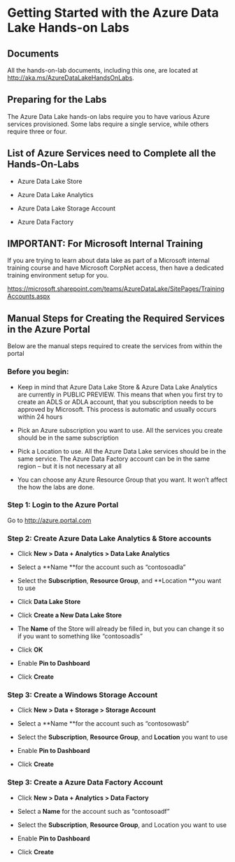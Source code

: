 Getting Started with the Azure Data Lake Hands-on Labs
======================================================

Documents
---------

All the hands-on-lab documents, including this one, are located at
http://aka.ms/AzureDataLakeHandsOnLabs.

Preparing for the Labs
----------------------

The Azure Data Lake hands-on labs require you to have various Azure services
provisioned. Some labs require a single service, while others require three or
four.

List of Azure Services need to Complete all the Hands-On-Labs
-------------------------------------------------------------

-   Azure Data Lake Store

-   Azure Data Lake Analytics

-   Azure Data Lake Storage Account

-   Azure Data Factory

IMPORTANT: For Microsoft Internal Training
-------------------------------------------------------------
If you are trying to learn about data lake as part of a Microsoft internal training course and have Microsoft CorpNet access, then have a dedicated training environment setup for you. 

https://microsoft.sharepoint.com/teams/AzureDataLake/SitePages/TrainingAccounts.aspx


Manual Steps for Creating the Required Services in the Azure Portal
-------------------------------------------------------------------

Below are the manual steps required to create the services from within the
portal

### Before you begin:

-   Keep in mind that Azure Data Lake Store & Azure Data Lake Analytics are 
    currently in PUBLIC PREVIEW. This means that when you first try to create
    an ADLS or ADLA account, that you subscription needs to be approved by 
    Microsoft. This process is automatic and usually occurs within 24 hours

-   Pick an Azure subscription you want to use. All the services you create
    should be in the same subscription

-   Pick a Location to use. All the Azure Data Lake services should be in the
    same service. The Azure Data Factory account can be in the same region – but
    it is not necessary at all

-   You can choose any Azure Resource Group that you want. It won’t affect the
    how the labs are done.

### Step 1: Login to the Azure Portal

Go to http://azure.portal.com

### Step 2: Create Azure Data Lake Analytics & Store accounts

-   Click **New \> Data + Analytics \> Data Lake Analytics**

-   Select a **Name **for the account such as “contosoadla”

-   Select the **Subscription**, **Resource Group**, and **Location **you want
    to use

-   Click **Data Lake Store**

-   Click **Create a New Data Lake Store**

-   The **Name** of the Store will already be filled in, but you can change it
    so if you want to something like “contosoadls”

-   Click **OK**

-   Enable **Pin to Dashboard**

-   Click **Create**

### Step 3: Create a Windows Storage Account

-   Click **New \> Data + Storage \> Storage Account**

-   Select a **Name **for the account such as “contosowasb”

-   Select the **Subscription**, **Resource Group**, and **Location** you want
    to use

-   Enable **Pin to Dashboard**

-   Click **Create**

### Step 3: Create a Azure Data Factory Account

-   Click **New \> Data + Analytics \> Data Factory**

-   Select a **Name** for the account such as “contosoadf”

-   Select the **Subscription**, **Resource Group**, and Location you want to
    use

-   Enable **Pin to Dashboard**

-   Click **Create**

